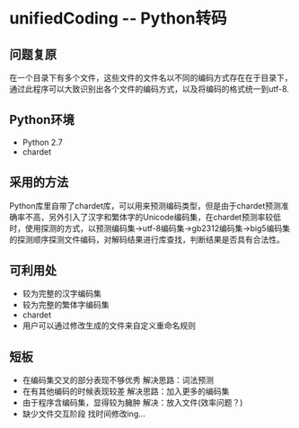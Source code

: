# unifiedCoding -- Python转码
## 问题复原
在一个目录下有多个文件，这些文件的文件名以不同的编码方式存在在于目录下，通过此程序可以大致识别出各个文件的编码方式，以及将编码的格式统一到utf-8.
## Python环境
- Python 2.7
- chardet
## 采用的方法
Python库里自带了chardet库，可以用来预测编码类型，但是由于chardet预测准确率不高，另外引入了汉字和繁体字的Unicode编码集，在chardet预测率较低时，使用探测的方式，以预测编码集->utf-8编码集->gb2312编码集->big5编码集的探测顺序探测文件编码，对解码结果进行库查找，判断结果是否具有合法性。
## 可利用处
- 较为完整的汉字编码集
- 较为完整的繁体字编码集
- chardet
- 用户可以通过修改生成的文件来自定义重命名规则
## 短板
- 在编码集交叉的部分表现不够优秀 解决思路：词法预测
- 在有其他编码的时候表现较差 解决思路：加入更多的编码集
- 由于程序含编码集，显得较为臃肿 解决：放入文件(效率问题？)
- 缺少文件交互阶段  找时间修改ing...
